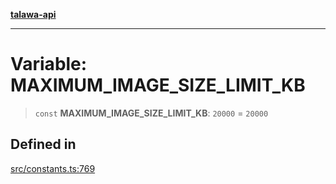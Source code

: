 [**talawa-api**](../../README.md)

***

# Variable: MAXIMUM\_IMAGE\_SIZE\_LIMIT\_KB

> `const` **MAXIMUM\_IMAGE\_SIZE\_LIMIT\_KB**: `20000` = `20000`

## Defined in

[src/constants.ts:769](https://github.com/Suyash878/talawa-api/blob/b5a9d8b4a1ea678a3d6f5b710b3721f91a3052fc/src/constants.ts#L769)
